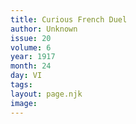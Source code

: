 ```yaml
---
title: Curious French Duel
author: Unknown
issue: 20
volume: 6
year: 1917
month: 24
day: VI
tags:
layout: page.njk
image:
---
```


